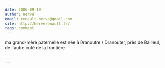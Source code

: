 ```yaml
---
date: 2006-09-19
author: Hervé
email: renault.herve@gmail.com
site: http://herverenault.fr/
tags: comment
---
```


<p>ma grand-mère paternelle est née à Dranoutre / Dranouter, près de Bailleul, de l'autre coté de la frontière<br />
<br />
</p>
---